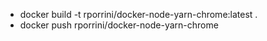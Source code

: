 * docker build -t rporrini/docker-node-yarn-chrome:latest .
* docker push rporrini/docker-node-yarn-chrome
